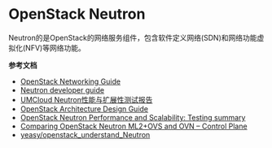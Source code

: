 # OpenStack Neutron

Neutron的是OpenStack的网络服务组件，包含软件定义网络(SDN)和网络功能虚拟化(NFV)等网络功能。


**参考文档**

- [OpenStack Networking Guide](https://docs.openstack.org/newton/networking-guide/)
- [Neutron developer guide](https://docs.openstack.org/developer/neutron/)
- [UMCloud Neutron性能与扩展性测试报告](http://mp.weixin.qq.com/s?__biz=MzAwNjgxNTY5MQ==&mid=2651153920&idx=1&sn=2c87ba7e7af607315a1383be64778a35&chksm=80f66ca4b781e5b234523512e7fb631e18163a683a6b65d58bdc46f776af74a2577daa99dc8c&mpshare=1&scene=1&srcid=0215U0PpXs7khAvyW925ljJH#rd)
- [OpenStack Architecture Design Guide](https://docs.openstack.org/arch-design/)
- [OpenStack Neutron Performance and Scalability: Testing summary](https://www.mirantis.com/blog/openstack-neutron-performance-and-scalability-testing-summary/)
- [Comparing OpenStack Neutron ML2+OVS and OVN – Control Plane](https://blog.russellbryant.net/2016/12/19/comparing-openstack-neutron-ml2ovs-and-ovn-control-plane/)
- [yeasy/openstack\_understand\_Neutron](https://github.com/yeasy/openstack_understand_Neutron)
